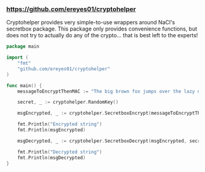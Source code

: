 ### https://github.com/ereyes01/cryptohelper

Cryptohelper provides very simple-to-use wrappers around NaCl's secretbox package. This package only provides convenience functions, but does not try to actually do any of the crypto... that is best left to the experts!

```go
package main

import (
	"fmt"
	"github.com/ereyes01/cryptohelper"
)

func main() {
	messageToEncryptThenMAC := "The big brown fox jumps over the lazy dog"

	secret, _ := cryptohelper.RandomKey()

	msgEncrypted, _ := cryptohelper.SecretboxEncrypt(messageToEncryptThenMAC, secret)

	fmt.Println("Encrypted string")
	fmt.Println(msgEncrypted)

	msgDecrypted, _ := cryptohelper.SecretboxDecrypt(msgEncrypted, secret)

	fmt.Println("Decrypted string")
	fmt.Println(msgDecrypted)
}
```